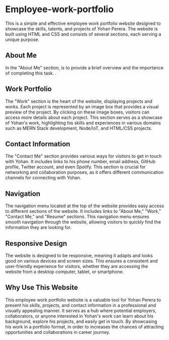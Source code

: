 # Employee-work-portfolio

This is a simple and effective employee work portfolio website designed to showcase the skills, talents, and projects of Yohan Perera. The website is built using HTML and CSS and consists of several sections, each serving a unique purpose.

## About Me

In the "About Me" section, is to provide a brief overview and the importance of completing this task. .

## Work Portfolio

The "Work" section is the heart of the website, displaying projects and works. Each project is represented by an image box that provides a visual preview of the project. By clicking on these image boxes, visitors can access more details about each project. This section serves as a showcase of Yohan's work, highlighting his skills and experiences in various domains such as MERN Stack development, Node/loT, and HTML/CSS projects.

## Contact Information

The "Contact Me" section provides various ways for visitors to get in touch with Yohan. It includes links to his phone number, email address, GitHub profile, Twitter account, and even Spotify. This section is crucial for networking and collaboration purposes, as it offers different communication channels for connecting with Yohan.

## Navigation

The navigation menu located at the top of the website provides easy access to different sections of the website. It includes links to "About Me," "Work," "Contact Me," and "Resume" sections. This navigation menu ensures smooth navigation through the website, allowing visitors to quickly find the information they are looking for.

## Responsive Design

The website is designed to be responsive, meaning it adapts and looks good on various devices and screen sizes. This ensures a consistent and user-friendly experience for visitors, whether they are accessing the website from a desktop computer, tablet, or smartphone.

## Why Use This Website

This employee work portfolio website is a valuable tool for Yohan Perera to present his skills, projects, and contact information in a professional and visually appealing manner. It serves as a hub where potential employers, collaborators, or anyone interested in Yohan's work can learn about his background, explore his projects, and easily get in touch. By showcasing his work in a portfolio format, in order to increases the chances of attracting opportunities and collaborations in career journey.